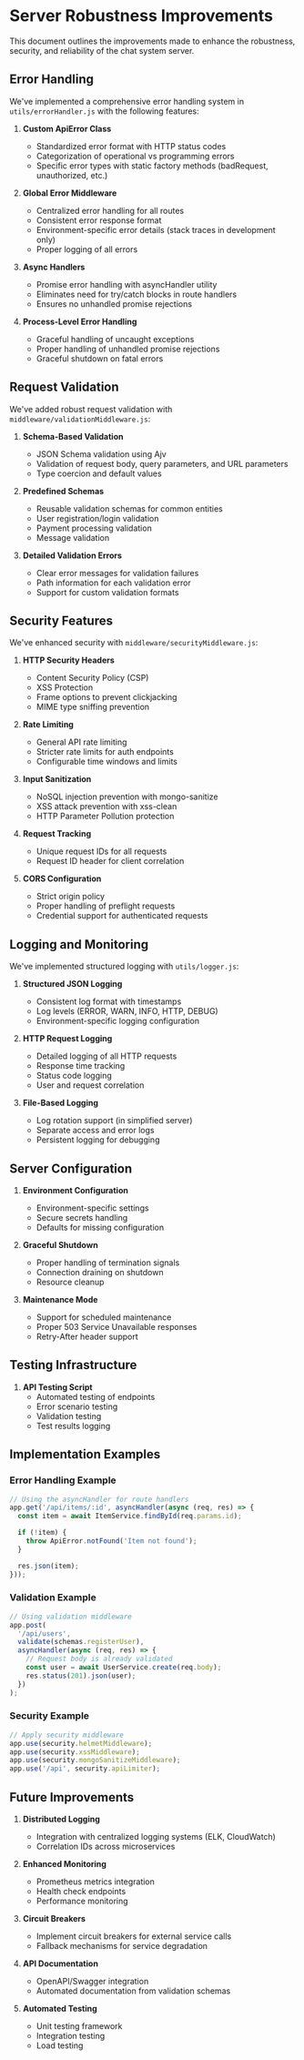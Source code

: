 # Server Robustness Improvements

This document outlines the improvements made to enhance the robustness, security, and reliability of the chat system server.

## Error Handling

We've implemented a comprehensive error handling system in `utils/errorHandler.js` with the following features:

1. **Custom ApiError Class**
   - Standardized error format with HTTP status codes
   - Categorization of operational vs programming errors
   - Specific error types with static factory methods (badRequest, unauthorized, etc.)

2. **Global Error Middleware**
   - Centralized error handling for all routes
   - Consistent error response format
   - Environment-specific error details (stack traces in development only)
   - Proper logging of all errors

3. **Async Handlers**
   - Promise error handling with asyncHandler utility
   - Eliminates need for try/catch blocks in route handlers
   - Ensures no unhandled promise rejections

4. **Process-Level Error Handling**
   - Graceful handling of uncaught exceptions
   - Proper handling of unhandled promise rejections
   - Graceful shutdown on fatal errors

## Request Validation

We've added robust request validation with `middleware/validationMiddleware.js`:

1. **Schema-Based Validation**
   - JSON Schema validation using Ajv
   - Validation of request body, query parameters, and URL parameters
   - Type coercion and default values

2. **Predefined Schemas**
   - Reusable validation schemas for common entities
   - User registration/login validation
   - Payment processing validation
   - Message validation

3. **Detailed Validation Errors**
   - Clear error messages for validation failures
   - Path information for each validation error
   - Support for custom validation formats

## Security Features

We've enhanced security with `middleware/securityMiddleware.js`:

1. **HTTP Security Headers**
   - Content Security Policy (CSP)
   - XSS Protection
   - Frame options to prevent clickjacking
   - MIME type sniffing prevention

2. **Rate Limiting**
   - General API rate limiting
   - Stricter rate limits for auth endpoints
   - Configurable time windows and limits

3. **Input Sanitization**
   - NoSQL injection prevention with mongo-sanitize
   - XSS attack prevention with xss-clean
   - HTTP Parameter Pollution protection

4. **Request Tracking**
   - Unique request IDs for all requests
   - Request ID header for client correlation

5. **CORS Configuration**
   - Strict origin policy
   - Proper handling of preflight requests
   - Credential support for authenticated requests

## Logging and Monitoring

We've implemented structured logging with `utils/logger.js`:

1. **Structured JSON Logging**
   - Consistent log format with timestamps
   - Log levels (ERROR, WARN, INFO, HTTP, DEBUG)
   - Environment-specific logging configuration

2. **HTTP Request Logging**
   - Detailed logging of all HTTP requests
   - Response time tracking
   - Status code logging
   - User and request correlation

3. **File-Based Logging**
   - Log rotation support (in simplified server)
   - Separate access and error logs
   - Persistent logging for debugging

## Server Configuration

1. **Environment Configuration**
   - Environment-specific settings
   - Secure secrets handling
   - Defaults for missing configuration

2. **Graceful Shutdown**
   - Proper handling of termination signals
   - Connection draining on shutdown
   - Resource cleanup

3. **Maintenance Mode**
   - Support for scheduled maintenance
   - Proper 503 Service Unavailable responses
   - Retry-After header support

## Testing Infrastructure

1. **API Testing Script**
   - Automated testing of endpoints
   - Error scenario testing
   - Validation testing
   - Test results logging

## Implementation Examples

### Error Handling Example

```javascript
// Using the asyncHandler for route handlers
app.get('/api/items/:id', asyncHandler(async (req, res) => {
  const item = await ItemService.findById(req.params.id);

  if (!item) {
    throw ApiError.notFound('Item not found');
  }

  res.json(item);
}));
```

### Validation Example

```javascript
// Using validation middleware
app.post(
  '/api/users',
  validate(schemas.registerUser),
  asyncHandler(async (req, res) => {
    // Request body is already validated
    const user = await UserService.create(req.body);
    res.status(201).json(user);
  })
);
```

### Security Example

```javascript
// Apply security middleware
app.use(security.helmetMiddleware);
app.use(security.xssMiddleware);
app.use(security.mongoSanitizeMiddleware);
app.use('/api', security.apiLimiter);
```

## Future Improvements

1. **Distributed Logging**
   - Integration with centralized logging systems (ELK, CloudWatch)
   - Correlation IDs across microservices

2. **Enhanced Monitoring**
   - Prometheus metrics integration
   - Health check endpoints
   - Performance monitoring

3. **Circuit Breakers**
   - Implement circuit breakers for external service calls
   - Fallback mechanisms for service degradation

4. **API Documentation**
   - OpenAPI/Swagger integration
   - Automated documentation from validation schemas

5. **Automated Testing**
   - Unit testing framework
   - Integration testing
   - Load testing
